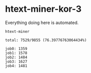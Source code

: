 # htext-miner-kor-3

Everything doing here is automated.

```
htext-miner

total: 7529/9855 (76.39776763064434%)

job0: 1359
job1: 1578
job2: 1484
job3: 1627
job4: 1481
```